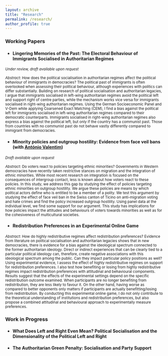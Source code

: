 ```yaml
---
layout: archive
title: "Research"
permalink: /research/
author_profile: true
---
```


### Working Papers
- #### Lingering Memories of the Past: The Electoral Behaviour of Immigrants Socialised in Authoritarian Regimes
<sub>*Under review, draft available upon request*</sub>

<sub>*Abstract*: How does the political socialisation in authoritarian regimes affect the political behaviour of immigrants in democracies? The political past of immigrants is often overlooked when assessing their political behaviour, although experiences with politics can differ substantially. Building on research of political socialisation and authoritarian legacies, I argue that immigrants socialised in left-wing authoritarian regimes avoid the political left and support right of centre parties, while the mechanism works vice versa for immigrants socialised in right-wing authoritarian regimes. Using the German Socioeconomic Panel and V-Dem while applying Coarsened Exact Matching (CEM), I find a bias against the political left for immigrants socialised in left-wing authoritarian regimes compared to their democratic counterparts. Immigrants socialised in right-wing authoritarian regimes also express a bias against the political left, but only if the country has a communist past. Those from  countries with no communist past do not behave vastly differently compared to immigrant from democracies.</sub>

- #### Minority policies and outgroup hostility: Evidence from face veil bans (with [António Valentim](https://antoniovalentim.github.io/))
<sub>*Draft available upon request*</sub>

<sub>*Abstract*: Do voters react to policies targeting ethnic minorities? Governments in Western democracies have recently taken restrictive stances on migration and the integration of ethnic minorities. While most recent research on integration is focused on the consequences of intergroup contact, less is known about how voters react to these policies. In this study, we address this gap by studying the effect of policies targeting ethnic minorities on outgroup hostility. We argue these policies are means by which political actors define who is entitled to be a member of a polity. We test this argument by studying the effect of face veil ban in the Swiss canton of Ticino on anti-migration voting and hate crimes and find the policy increased outgroup hostility. Using panel data at the individual level, we find some support for our argument. This study has implications for how policies impact the attitudes and behaviours of voters towards minorities as well as for the cohesiveness of multicultural societies. </sub>


- #### Redistribution Preferences in an Experimental Online Game

<sub> *Abstract*: How do highly redistributive regimes affect redistribution preferences? Evidence from literature on political socialisation and authoritarian legacies shows that in new democracies, there is evidence for a bias against the ideological spectrum connected to the former authoritarian ideology. Direct or indirect experiences that can be clearly tied to a particular political ideology can, therefore, create negative associations with this ideological spectrum among the public. Can they impact particular policy positions as well? Using experimental evidence, I assess the effect of highly redistributive regimes on support for redistribution preferences. I also test how benefiting or losing from highly redistributive regimes impact redistribution preferences with attitudinal and behavioural components. Results suggest that the effects of the experimental settings depend on the specific redistribution outcome examined. When participants are no longer benefiting from redistribution, they are less likely to favour it. On the other hand, having worse as compared to better opponents only matters if participants are actually benefitting/losing from redistribution. By conducting this experimental online game, I do not only contribute to the theoretical understanding of institutions and redistribution preferences, but also propose a combined attitudinal and behavioural approach to experimentally measure preferences.</sub>

### Work in Progress
- #### What Does Left and Right Even Mean? Political Socialisation and the Dimensionality of the Political Left and Right
- #### The Authoritarian Green Penalty: Socialisation and Party Support



